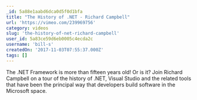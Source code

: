 ```yaml
---
_id: 5a88e1aabd6dca0d5f0d1bfa
title: "The History of .NET - Richard Campbell"
url: 'https://vimeo.com/239969756'
category: videos
slug: 'the-history-of-net-richard-campbell'
user_id: 5a83ce59d6eb0005c4ecda2c
username: 'bill-s'
createdOn: '2017-11-03T07:55:37.000Z'
tags: []
---
```


The .NET Framework is more than fifteen years old! Or is it? Join Richard Campbell on a tour of the history of .NET, Visual Studio and the related tools that have been the principal way that developers build software in the Microsoft space.



